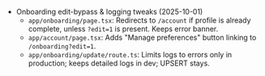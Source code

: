 - Onboarding edit-bypass & logging tweaks (2025-10-01)
  - `app/onboarding/page.tsx`: Redirects to `/account` if profile is already complete, unless `?edit=1` is present. Keeps error banner.
  - `app/account/page.tsx`: Adds "Manage preferences" button linking to `/onboarding?edit=1`.
  - `app/onboarding/update/route.ts`: Limits logs to errors only in production; keeps detailed logs in dev; UPSERT stays.
